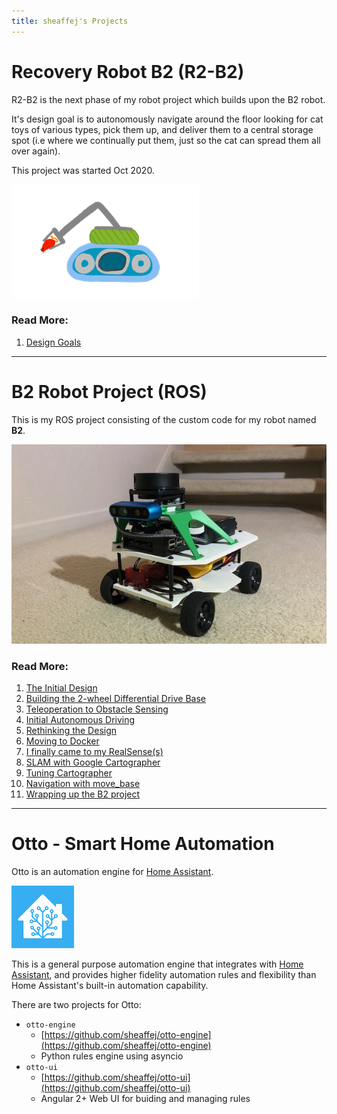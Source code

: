 ```yaml
---
title: sheaffej's Projects
---
```


# Recovery Robot B2 (R2-B2)

R2-B2 is the next phase of my robot project which builds upon the B2 robot. 

It's design goal is to autonomously navigate around the floor looking for cat toys of various types, pick them up, and deliver them to a central storage spot (i.e where we continually put them, just so the cat can spread them all over again).

This project was started Oct 2020.

![](r2b2/images/r2b2-artists-concept.png)

### Read More:
1. [Design Goals](r2b2/initial-design/design-goals)

---

# B2 Robot Project (ROS)

This is my ROS project consisting of the custom code for my robot named **B2**.

![](b2/images/b2_oct_2020_400px.jpeg)

### Read More:
1. [The Initial Design](b2/2wd-base/InitialDesign)
2. [Building the 2-wheel Differential Drive Base](b2/2wd-base/Building-the-Drive-Base)
3. [Teleoperation to Obstacle Sensing](b2/2wd-base/Teleoperation-to-Obstacle-Sensing)
4. [Initial Autonomous Driving](b2/2wd-base/Initial-Autonomous-Driving)
5. [Rethinking the Design](b2/4wd-base/rethinking-the-design)
6. [Moving to Docker](b2/4wd-base/moving-to-docker)
7. [I finally came to my RealSense(s)](b2/4wd-base/intel-realsense)
8. [SLAM with Google Cartographer](b2/slam/slam-with-cartographer)
9. [Tuning Cartographer](/b2/slam/tuning-cartographer)
10. [Navigation with move_base](/b2/nav/nav-with-move_base)
11. [Wrapping up the B2 project](/b2/nav/wrapping-up)

---

# Otto - Smart Home Automation
Otto is an automation engine for [Home Assistant](https://www.home-assistant.io/).

![](otto/images/ha_logo_100px.png)

This is a general purpose automation engine that integrates with [Home Assistant](https://www.home-assistant.io/), and provides higher fidelity automation rules and flexibility than Home Assistant's built-in automation capability.

There are two projects for Otto:
* `otto-engine`
  * [https://github.com/sheaffej/otto-engine](https://github.com/sheaffej/otto-engine)
  * Python rules engine using asyncio
* `otto-ui`
  * [https://github.com/sheaffej/otto-ui](https://github.com/sheaffej/otto-ui)
  * Angular 2+ Web UI for buiding and managing rules